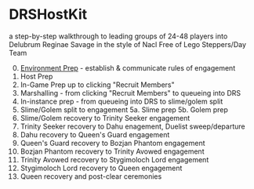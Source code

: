 # DRSHostKit
a step-by-step walkthrough to leading groups of 24-48 players into Delubrum Reginae Savage in the style of Nacl Free of Lego Steppers/Day Team

0. [Environment Prep](0-environment.md) - establish & communicate rules of engagement
1. Host Prep
2. In-Game Prep up to clicking "Recruit Members"
3. Marshalling - from clicking "Recruit Members" to queueing into DRS
4. In-instance prep - from queueing into DRS to slime/golem split
5. Slime/Golem split to engagement
5a.   Slime prep
5b.   Golem prep
6. Slime/Golem recovery to Trinity Seeker engagement
7. Trinity Seeker recovery to Dahu enagement, Duelist sweep/departure
8. Dahu recovery to Queen's Guard engagement
9. Queen's Guard recovery to Bozjan Phantom engagement
10. Bozjan Phantom recovery to Trinity Avowed engagement
11. Trinity Avowed recovery to Stygimoloch Lord engagement
12. Stygimoloch Lord recovery to Queen engagement
13. Queen recovery and post-clear ceremonies

